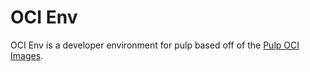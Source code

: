 # OCI Env

OCI Env is a developer environment for pulp based off of the [Pulp OCI Images](https://github.com/pulp/pulp-oci-images).

